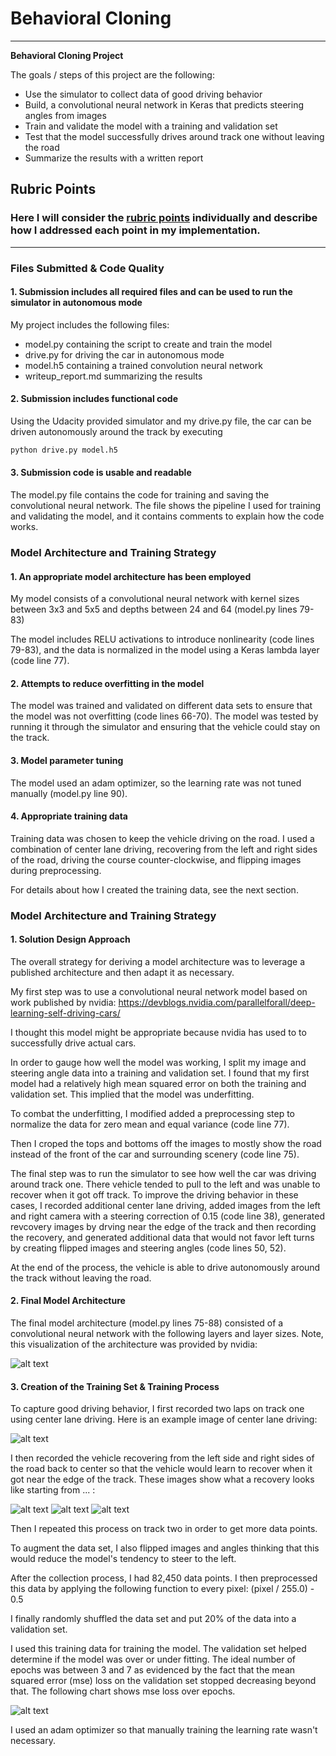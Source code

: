 # **Behavioral Cloning** 

---

**Behavioral Cloning Project**

The goals / steps of this project are the following:
* Use the simulator to collect data of good driving behavior
* Build, a convolutional neural network in Keras that predicts steering angles from images
* Train and validate the model with a training and validation set
* Test that the model successfully drives around track one without leaving the road
* Summarize the results with a written report


[//]: # (Image References)

[image1]: ./writeup_images/cnn-architecture.png "Model Visualization"
[image2]: ./writeup_images/center.jpg "Normal Image"
[image3]: ./writeup_images/recover1.jpg "Recovery Image"
[image4]: ./writeup_images/recover2.jpg "Recovery Image"
[image5]: ./writeup_images/recover3.jpg "Recovery Image"
[image6]: ./writeup_images/mse_loss.png "MSE Loss"


## Rubric Points
### Here I will consider the [rubric points](https://review.udacity.com/#!/rubrics/432/view) individually and describe how I addressed each point in my implementation.  

---
### Files Submitted & Code Quality

#### 1. Submission includes all required files and can be used to run the simulator in autonomous mode

My project includes the following files:
* model.py containing the script to create and train the model
* drive.py for driving the car in autonomous mode
* model.h5 containing a trained convolution neural network 
* writeup_report.md summarizing the results

#### 2. Submission includes functional code
Using the Udacity provided simulator and my drive.py file, the car can be driven autonomously around the track by executing 
```sh
python drive.py model.h5
```

#### 3. Submission code is usable and readable

The model.py file contains the code for training and saving the convolutional neural network. The file shows the pipeline I used for training and validating the model, and it contains comments to explain how the code works.

### Model Architecture and Training Strategy

#### 1. An appropriate model architecture has been employed

My model consists of a convolutional neural network with kernel sizes between 3x3 and 5x5 and depths between 24 and 64 (model.py lines 79-83) 

The model includes RELU activations to introduce nonlinearity (code lines 79-83), and the data is normalized in the model using a Keras lambda layer (code line 77). 

#### 2. Attempts to reduce overfitting in the model

The model was trained and validated on different data sets to ensure that the model was not overfitting (code lines 66-70). The model was tested by running it through the simulator and ensuring that the vehicle could stay on the track.

#### 3. Model parameter tuning

The model used an adam optimizer, so the learning rate was not tuned manually (model.py line 90).

#### 4. Appropriate training data

Training data was chosen to keep the vehicle driving on the road. I used a combination of center lane driving, recovering from the left and right sides of the road, driving the course counter-clockwise, and flipping images during preprocessing.

For details about how I created the training data, see the next section. 

### Model Architecture and Training Strategy

#### 1. Solution Design Approach

The overall strategy for deriving a model architecture was to leverage a published architecture and then adapt it as necessary.  

My first step was to use a convolutional neural network model based on work published by nvidia:
https://devblogs.nvidia.com/parallelforall/deep-learning-self-driving-cars/

I thought this model might be appropriate because nvidia has used to to successfully drive actual cars.

In order to gauge how well the model was working, I split my image and steering angle data into a training and validation set. I found that my first model had a relatively high mean squared error on both the training and validation set. This implied that the model was underfitting.

To combat the underfitting, I modified added a preprocessing step to normalize the data for zero mean and equal variance (code  line 77).

Then I croped the tops and bottoms off the images to mostly show the road instead of the front of the car and surrounding scenery (code line 75).

The final step was to run the simulator to see how well the car was driving around track one. There vehicle tended to pull to the left and was unable to recover when it got off track.  To improve the driving behavior in these cases, I recorded additional center lane driving, added images from the left and right camera with a steering correction of 0.15 (code line 38), generated revcovery images by drving near the edge of the track and then recording the recovery, and generated additional data that would not favor left turns by creating flipped images and steering angles (code lines 50, 52).

At the end of the process, the vehicle is able to drive autonomously around the track without leaving the road.

#### 2. Final Model Architecture

The final model architecture (model.py lines 75-88) consisted of a convolutional neural network with the following layers and layer sizes.  Note, this visualization of the architecture was provided by nvidia:

![alt text][image1]

#### 3. Creation of the Training Set & Training Process

To capture good driving behavior, I first recorded two laps on track one using center lane driving. Here is an example image of center lane driving:

![alt text][image2]

I then recorded the vehicle recovering from the left side and right sides of the road back to center so that the vehicle would learn to recover when it got near the edge of the track. These images show what a recovery looks like starting from ... :

![alt text][image3]
![alt text][image4]
![alt text][image5]

Then I repeated this process on track two in order to get more data points.

To augment the data set, I also flipped images and angles thinking that this would reduce the model's tendency to steer to the left.

After the collection process, I had 82,450 data points. I then preprocessed this data by applying the following function to every pixel: (pixel / 255.0) - 0.5

I finally randomly shuffled the data set and put 20% of the data into a validation set. 

I used this training data for training the model. The validation set helped determine if the model was over or under fitting. The ideal number of epochs was between 3 and 7 as evidenced by the fact that the mean squared error (mse) loss on the validation set stopped decreasing beyond that.  The following chart shows mse loss over epochs.

![alt text][image6]

I used an adam optimizer so that manually training the learning rate wasn't necessary.


